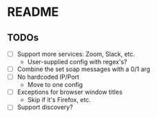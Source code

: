 # README

## TODOs

- [ ] Support more services: Zoom, Slack, etc.
    - User-supplied config with regex's?
- [ ] Combine the set soap messages with a 0/1 arg
- [ ] No hardcoded IP/Port
    - Move to one config
- [ ] Exceptions for browser window titles
    - Skip if it's Firefox, etc.
- [ ] Support discovery?
